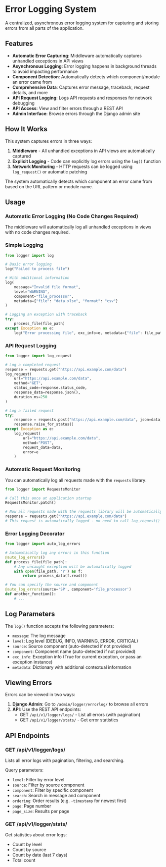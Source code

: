 # Error Logging System

A centralized, asynchronous error logging system for capturing and storing errors from all parts of the application.

## Features

- **Automatic Error Capturing**: Middleware automatically captures unhandled exceptions in API views
- **Asynchronous Logging**: Error logging happens in background threads to avoid impacting performance
- **Component Detection**: Automatically detects which component/module an error came from
- **Comprehensive Data**: Captures error message, traceback, request details, and more
- **API Request Logging**: Logs API requests and responses for network debugging
- **API Access**: View and filter errors through a REST API
- **Admin Interface**: Browse errors through the Django admin site

## How It Works

This system captures errors in three ways:

1. **Middleware** - All unhandled exceptions in API views are automatically captured
2. **Explicit Logging** - Code can explicitly log errors using the `log()` function
3. **Network Monitoring** - HTTP requests can be logged using `log_request()` or automatic patching

The system automatically detects which component an error came from based on the URL pattern or module name.

## Usage

### Automatic Error Logging (No Code Changes Required)

The middleware will automatically log all unhandled exceptions in views with no code changes required.

### Simple Logging

```python
from logger import log

# Basic error logging
log("Failed to process file")

# With additional information
log(
    message="Invalid file format", 
    level="WARNING", 
    component="file_processor", 
    metadata={"file": "data.xlsx", "format": "csv"}
)

# Logging an exception with traceback
try:
    process_file(file_path)
except Exception as e:
    log("Error processing file", exc_info=e, metadata={"file": file_path})
```

### API Request Logging

```python
from logger import log_request

# Log a completed request
response = requests.get("https://api.example.com/data")
log_request(
    url="https://api.example.com/data",
    method="GET",
    status_code=response.status_code,
    response_data=response.json(),
    duration_ms=250
)

# Log a failed request
try:
    response = requests.post("https://api.example.com/data", json=data)
    response.raise_for_status()
except Exception as e:
    log_request(
        url="https://api.example.com/data",
        method="POST",
        request_data=data,
        error=e
    )
```

### Automatic Request Monitoring

You can automatically log all requests made with the `requests` library:

```python
from logger import RequestsMonitor

# Call this once at application startup
RequestsMonitor.patch()

# Now all requests made with the requests library will be automatically logged
response = requests.get("https://api.example.com/data")
# This request is automatically logged - no need to call log_request()
```

### Error Logging Decorator

```python
from logger import auto_log_errors

# Automatically log any errors in this function
@auto_log_errors()
def process_file(file_path):
    # Any uncaught exception will be automatically logged
    with open(file_path, 'r') as f:
        return process_data(f.read())

# You can specify the source and component
@auto_log_errors(source='SP', component='file_processor')
def another_function():
    # ...
```

## Log Parameters

The `log()` function accepts the following parameters:

- `message`: The log message
- `level`: Log level (DEBUG, INFO, WARNING, ERROR, CRITICAL)
- `source`: Source component (auto-detected if not provided)
- `component`: Component name (auto-detected if not provided)
- `exc_info`: Exception info (True for current exception, or pass an exception instance)
- `metadata`: Dictionary with additional contextual information

## Viewing Errors

Errors can be viewed in two ways:

1. **Django Admin**: Go to `/admin/logger/errorlog/` to browse all errors
2. **API**: Use the REST API endpoints:
   - GET `/api/v1/logger/logs/` - List all errors (with pagination)
   - GET `/api/v1/logger/stats/` - Get error statistics

## API Endpoints

### GET /api/v1/logger/logs/

Lists all error logs with pagination, filtering, and searching.

Query parameters:
- `level`: Filter by error level
- `source`: Filter by source component
- `component`: Filter by specific component
- `search`: Search in message and component
- `ordering`: Order results (e.g. `-timestamp` for newest first)
- `page`: Page number
- `page_size`: Results per page

### GET /api/v1/logger/stats/

Get statistics about error logs:
- Count by level
- Count by source
- Count by date (last 7 days)
- Total count 